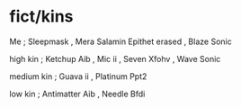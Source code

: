 # fict/kins
Me ; Sleepmask , Mera Salamin Epithet erased ,  Blaze Sonic
<p>high kin ; Ketchup Aib , Mic ii , Seven Xfohv , Wave Sonic
<p>medium kin ; Guava ii , Platinum Ppt2
<p>low kin ; Antimatter Aib , Needle Bfdi 
